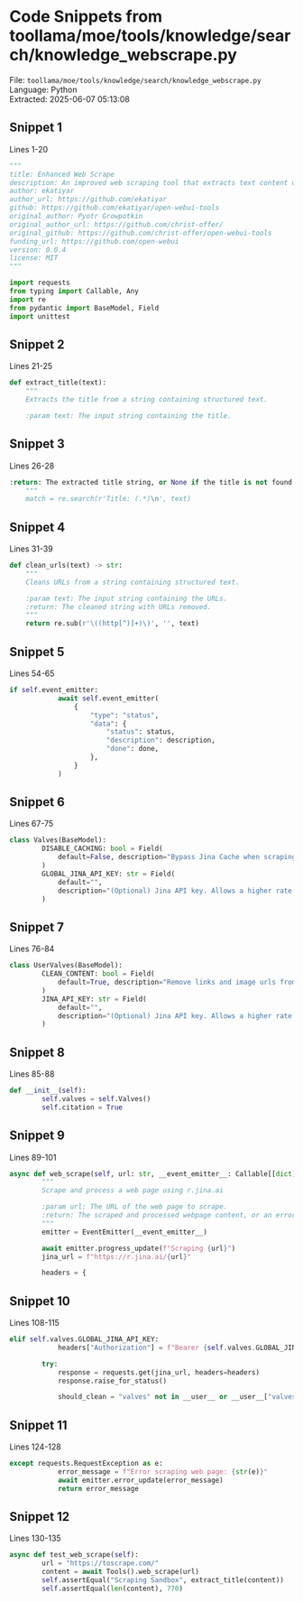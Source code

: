 # Code Snippets from toollama/moe/tools/knowledge/search/knowledge_webscrape.py

File: `toollama/moe/tools/knowledge/search/knowledge_webscrape.py`  
Language: Python  
Extracted: 2025-06-07 05:13:08  

## Snippet 1
Lines 1-20

```Python
"""
title: Enhanced Web Scrape
description: An improved web scraping tool that extracts text content using Jina Reader, now with better filtering, user-configuration, and UI feedback using emitters.
author: ekatiyar
author_url: https://github.com/ekatiyar
github: https://github.com/ekatiyar/open-webui-tools
original_author: Pyotr Growpotkin
original_author_url: https://github.com/christ-offer/
original_github: https://github.com/christ-offer/open-webui-tools
funding_url: https://github.com/open-webui
version: 0.0.4
license: MIT
"""

import requests
from typing import Callable, Any
import re
from pydantic import BaseModel, Field
import unittest
```

## Snippet 2
Lines 21-25

```Python
def extract_title(text):
    """
    Extracts the title from a string containing structured text.

    :param text: The input string containing the title.
```

## Snippet 3
Lines 26-28

```Python
:return: The extracted title string, or None if the title is not found.
    """
    match = re.search(r'Title: (.*)\n', text)
```

## Snippet 4
Lines 31-39

```Python
def clean_urls(text) -> str:
    """
    Cleans URLs from a string containing structured text.

    :param text: The input string containing the URLs.
    :return: The cleaned string with URLs removed.
    """
    return re.sub(r'\((http[^)]+)\)', '', text)
```

## Snippet 5
Lines 54-65

```Python
if self.event_emitter:
            await self.event_emitter(
                {
                    "type": "status",
                    "data": {
                        "status": status,
                        "description": description,
                        "done": done,
                    },
                }
            )
```

## Snippet 6
Lines 67-75

```Python
class Valves(BaseModel):
        DISABLE_CACHING: bool = Field(
            default=False, description="Bypass Jina Cache when scraping"
        )
        GLOBAL_JINA_API_KEY: str = Field(
            default="",
            description="(Optional) Jina API key. Allows a higher rate limit when scraping. Used when a User-specific API key is not available."
        )
```

## Snippet 7
Lines 76-84

```Python
class UserValves(BaseModel):
        CLEAN_CONTENT: bool = Field(
            default=True, description="Remove links and image urls from scraped content. This reduces the number of tokens."
        )
        JINA_API_KEY: str = Field(
            default="",
            description="(Optional) Jina API key. Allows a higher rate limit when scraping."
        )
```

## Snippet 8
Lines 85-88

```Python
def __init__(self):
        self.valves = self.Valves()
        self.citation = True
```

## Snippet 9
Lines 89-101

```Python
async def web_scrape(self, url: str, __event_emitter__: Callable[[dict], Any] = None, __user__: dict = {}) -> str:
        """
        Scrape and process a web page using r.jina.ai

        :param url: The URL of the web page to scrape.
        :return: The scraped and processed webpage content, or an error message.
        """
        emitter = EventEmitter(__event_emitter__)

        await emitter.progress_update(f"Scraping {url}")
        jina_url = f"https://r.jina.ai/{url}"

        headers = {
```

## Snippet 10
Lines 108-115

```Python
elif self.valves.GLOBAL_JINA_API_KEY:
            headers["Authorization"] = f"Bearer {self.valves.GLOBAL_JINA_API_KEY}"

        try:
            response = requests.get(jina_url, headers=headers)
            response.raise_for_status()

            should_clean = "valves" not in __user__ or __user__["valves"].CLEAN_CONTENT
```

## Snippet 11
Lines 124-128

```Python
except requests.RequestException as e:
            error_message = f"Error scraping web page: {str(e)}"
            await emitter.error_update(error_message)
            return error_message
```

## Snippet 12
Lines 130-135

```Python
async def test_web_scrape(self):
        url = "https://toscrape.com/"
        content = await Tools().web_scrape(url)
        self.assertEqual("Scraping Sandbox", extract_title(content))
        self.assertEqual(len(content), 770)
```

